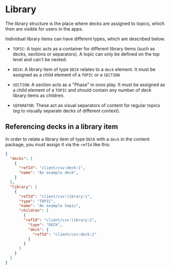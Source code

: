 # Library

The library structure is the place where decks are assigned to topics, which then are visible for users in the apps.

Individual library items can have different types, which are described below.

- `TOPIC`: A topic acts as a container for different library items (such as decks, sections or separators). A topic can only be defined on the top level and can't be nested.

- `DECK`: A library item of type `DECK` relates to a `deck` element. It must be assigned as a child element of a `TOPIC` or a `SECTION`

- `SECTION`: A section acts as a "Phase" in ovos play. It must be assigned as a child element of a `TOPIC` and should contain any number of deck library items as children.

- `SEPARATOR`: These act as visual separators of content for regular topics (eg to visually separate decks of different context).

<!--- `EVENT`: An event is similar to a `DECK` in that it relates to a `event` and must be assigned as a child element of a `TOPIC` or a `SECTION`-->

## Referencing decks in a library item

In order to relate a library item of type `DECK` with a `deck` in the content package, you must assign it via the `refId` like this:

```json
{
  "decks": [
    {
      "refId": "client/csv:deck:1",
      "name": "An example deck",
    }
  ],
  "library": [
    {
      "refId": "client/csv:library:1",
      "type": "TOPIC",
      "name": "An example topic",
      "children": [
        {
        "refId": "client/csv:library:2",
          "type": "DECK",
          "deck": {
            "refId": "client/csv:deck:1"
          }
        }
      ]
    }
  ]
}
```